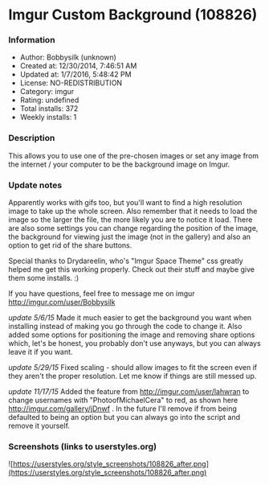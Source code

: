 # Imgur Custom Background (108826)

### Information
- Author: Bobbysilk (unknown)
- Created at: 12/30/2014, 7:46:51 AM
- Updated at: 1/7/2016, 5:48:42 PM
- License: NO-REDISTRIBUTION
- Category: imgur
- Rating: undefined
- Total installs: 372
- Weekly installs: 1


### Description
This allows you to use one of the pre-chosen images or set any image from the internet / your computer to be the background image on Imgur.

### Update notes
Apparently works with gifs too, but you'll want to find a high resolution image to take up the whole screen. Also remember that it needs to load the image so the larger the file, the more likely you are to notice it load. There are also some settings you can change regarding the position of the image, the background for viewing just the image (not in the gallery) and also an option to get rid of the share buttons.

Special thanks to Drydareelin, who's "Imgur Space Theme" css greatly helped me get this working properly. Check out their stuff and maybe give them some installs. :)

If you have questions, feel free to message me on imgur http://imgur.com/user/Bobbysilk

*update 5/6/15* Made it much easier to get the background you want when installing instead of making you go through the code to change it. Also added some options for positioning the image and removing share options which, let's be honest, you probably don't use anyways, but you can always leave it if you want.

*update 5/29/15* Fixed scaling - should allow images to fit the screen even if they aren't the proper resolution. Let me know if things are still messed up.

*update 11/17/15* Added the feature from http://imgur.com/user/lahwran to change usernames with "PhotoofMichaelCera" to red, as shown here http://imgur.com/gallery/jDnwf . In the future I'll remove if from being defaulted to being an option but you can always go into the script and remove it yourself.

### Screenshots (links to userstyles.org)
![https://userstyles.org/style_screenshots/108826_after.png](https://userstyles.org/style_screenshots/108826_after.png)


